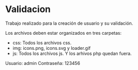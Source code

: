 # Validacion

Trabajo realizado para la creación de usuario y su validación.

Los archivos deben estar organizados en tres carpetas:
- css: Todos los archivos css.
- img: icons.png, icons.svg y loader.gif
- js: Todos los archivos js.
Y los arhivos php quedan fuera.

Usuario: admin
Contraseña: 123456
